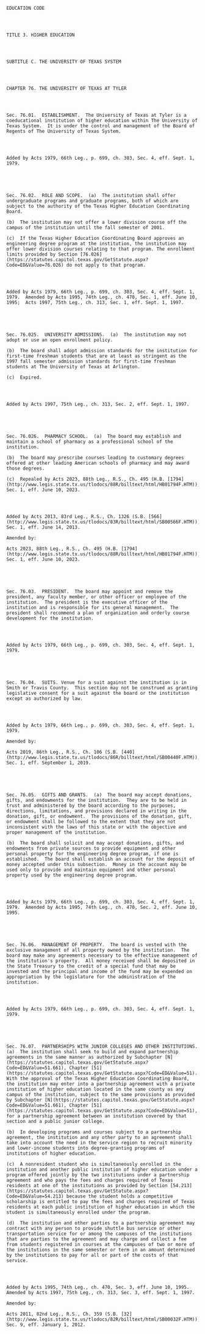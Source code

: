 ﻿
    
    
    	
    					
    
    
    EDUCATION CODE
    
      
    
    
    TITLE 3. HIGHER EDUCATION
    
      
    
    
    SUBTITLE C. THE UNIVERSITY OF TEXAS SYSTEM
    
      
    
    
    CHAPTER 76. THE UNIVERSITY OF TEXAS AT TYLER
    
      
    
    
    Sec. 76.01.  ESTABLISHMENT.  The University of Texas at Tyler is a coeducational institution of higher education within The University of Texas System.  It is under the control and management of the Board of Regents of The University of Texas System.
    
    
    
    
    Added by Acts 1979, 66th Leg., p. 699, ch. 303, Sec. 4, eff. Sept. 1, 1979.
    
    
    
    
    
    Sec. 76.02.  ROLE AND SCOPE.  (a)  The institution shall offer undergraduate programs and graduate programs, both of which are subject to the authority of the Texas Higher Education Coordinating Board.
    
    (b)  The institution may not offer a lower division course off the campus of the institution until the fall semester of 2001.
    
    (c)  If the Texas Higher Education Coordinating Board approves an engineering degree program at the institution, the institution may offer lower division courses relating to that program. The enrollment limits provided by Section [76.026](https://statutes.capitol.texas.gov/GetStatute.aspx?Code=ED&Value=76.026) do not apply to that program.
    
    
    
    
    Added by Acts 1979, 66th Leg., p. 699, ch. 303, Sec. 4, eff. Sept. 1, 1979.  Amended by Acts 1995, 74th Leg., ch. 470, Sec. 1, eff. June 10, 1995;  Acts 1997, 75th Leg., ch. 313, Sec. 1, eff. Sept. 1, 1997.
    
    
    
    
    
    Sec. 76.025.  UNIVERSITY ADMISSIONS.  (a)  The institution may not adopt or use an open enrollment policy.
    
    (b)  The board shall adopt admission standards for the institution for first-time freshman students that are at least as stringent as the 1997 fall semester admission standards for first-time freshman students at The University of Texas at Arlington.
    
    (c)  Expired.
    
    
    
    
    Added by Acts 1997, 75th Leg., ch. 313, Sec. 2, eff. Sept. 1, 1997.
    
    
    
    
    
    Sec. 76.026.  PHARMACY SCHOOL.  (a)  The board may establish and maintain a school of pharmacy as a professional school of the institution.
    
    (b)  The board may prescribe courses leading to customary degrees offered at other leading American schools of pharmacy and may award those degrees.
    
    (c)  Repealed by Acts 2023, 88th Leg., R.S., Ch. 495 (H.B. [1794](http://www.legis.state.tx.us/tlodocs/88R/billtext/html/HB01794F.HTM)), Sec. 1, eff. June 10, 2023.
    
    
    
    
    Added by Acts 2013, 83rd Leg., R.S., Ch. 1326 (S.B. [566](http://www.legis.state.tx.us/tlodocs/83R/billtext/html/SB00566F.HTM)), Sec. 1, eff. June 14, 2013.
    
    Amended by: 
    
    Acts 2023, 88th Leg., R.S., Ch. 495 (H.B. [1794](http://www.legis.state.tx.us/tlodocs/88R/billtext/html/HB01794F.HTM)), Sec. 1, eff. June 10, 2023.
    
    
    
    
    
    Sec. 76.03.  PRESIDENT.  The board may appoint and remove the president, any faculty member, or other officer or employee of the institution.  The president is the executive officer of the institution and is responsible for its general management.  The president shall recommend a plan of organization and orderly course development for the institution.
    
    
    
    
    Added by Acts 1979, 66th Leg., p. 699, ch. 303, Sec. 4, eff. Sept. 1, 1979.
    
    
    
    
    
    Sec. 76.04.  SUITS. Venue for a suit against the institution is in Smith or Travis County.  This section may not be construed as granting legislative consent for a suit against the board or the institution except as authorized by law.
    
    
    
    
    Added by Acts 1979, 66th Leg., p. 699, ch. 303, Sec. 4, eff. Sept. 1, 1979.
    
    Amended by: 
    
    Acts 2019, 86th Leg., R.S., Ch. 106 (S.B. [440](http://www.legis.state.tx.us/tlodocs/86R/billtext/html/SB00440F.HTM)), Sec. 1, eff. September 1, 2019.
    
    
    
    
    
    Sec. 76.05.  GIFTS AND GRANTS.  (a)  The board may accept donations, gifts, and endowments for the institution.  They are to be held in trust and administered by the board according to the purposes, directions, limitations, and provisions declared in writing in the donation, gift, or endowment.  The provisions of the donation, gift, or endowment shall be followed to the extent that they are not inconsistent with the laws of this state or with the objective and proper management of the institution.
    
    (b)  The board shall solicit and may accept donations, gifts, and endowments from private sources to provide equipment and other personal property for the engineering degree program, if one is established.  The board shall establish an account for the deposit of money accepted under this subsection.  Money in the account may be used only to provide and maintain equipment and other personal property used by the engineering degree program.
    
    
    
    
    Added by Acts 1979, 66th Leg., p. 699, ch. 303, Sec. 4, eff. Sept. 1, 1979.  Amended by Acts 1995, 74th Leg., ch. 470, Sec. 2, eff. June 10, 1995.
    
    
    
    
    
    Sec. 76.06.  MANAGEMENT OF PROPERTY.  The board is vested with the exclusive management of all property owned by the institution.  The board may make any agreements necessary to the effective management of the institution's property.  All money received shall be deposited in the State Treasury to the credit of a special fund that may be invested and the principal and income of the fund may be expended on appropriation by the legislature for the administration of the institution.
    
    
    
    
    Added by Acts 1979, 66th Leg., p. 699, ch. 303, Sec. 4, eff. Sept. 1, 1979.
    
    
    
    
    
    Sec. 76.07.  PARTNERSHIPS WITH JUNIOR COLLEGES AND OTHER INSTITUTIONS.  (a)  The institution shall seek to build and expand partnership agreements in the same manner as authorized by Subchapter [N](https://statutes.capitol.texas.gov/GetStatute.aspx?Code=ED&Value=51.661), Chapter [51](https://statutes.capitol.texas.gov/GetStatute.aspx?Code=ED&Value=51).  With the approval of the Texas Higher Education Coordinating Board, the institution may enter into a partnership agreement with a private institution of higher education located in the same county as any campus of the institution, subject to the same provisions as provided by Subchapter [N](https://statutes.capitol.texas.gov/GetStatute.aspx?Code=ED&Value=51.661), Chapter [51](https://statutes.capitol.texas.gov/GetStatute.aspx?Code=ED&Value=51), for a partnership agreement between an institution covered by that section and a public junior college.
    
    (b)  In developing programs and courses subject to a partnership agreement, the institution and any other party to an agreement shall take into account the need in the service region to recruit minority and lower-income students into degree-granting programs of institutions of higher education.
    
    (c)  A nonresident student who is simultaneously enrolled in the institution and another public institution of higher education under a program offered jointly by the two institutions under a partnership agreement and who pays the fees and charges required of Texas residents at one of the institutions as provided by Section [54.213](https://statutes.capitol.texas.gov/GetStatute.aspx?Code=ED&Value=54.213) because the student holds a competitive scholarship is entitled to pay the fees and charges required of Texas residents at each public institution of higher education in which the student is simultaneously enrolled under the program.
    
    (d)  The institution and other parties to a partnership agreement may contract with any person to provide shuttle bus service or other transportation service for or among the campuses of the institutions that are parties to the agreement and may charge and collect a fee from students registered in courses at the campuses of two or more of the institutions in the same semester or term in an amount determined by the institutions to pay for all or part of the costs of that service.
    
    
    
    
    Added by Acts 1995, 74th Leg., ch. 470, Sec. 3, eff. June 10, 1995.  Amended by Acts 1997, 75th Leg., ch. 313, Sec. 3, eff. Sept. 1, 1997.
    
    Amended by: 
    
    Acts 2011, 82nd Leg., R.S., Ch. 359 (S.B. [32](http://www.legis.state.tx.us/tlodocs/82R/billtext/html/SB00032F.HTM)), Sec. 9, eff. January 1, 2012.
    
    
    
    
    				
